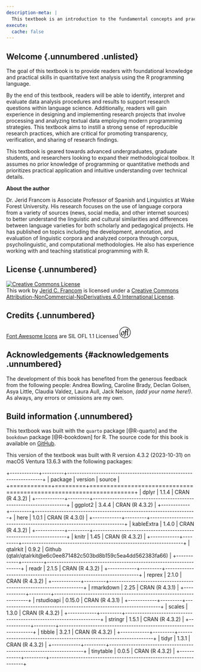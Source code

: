 ```yaml
---
description-meta: |
  This textbook is an introduction to the fundamental concepts and practical programming skills from Data Science that are increasingly employed in a variety of language-centered fields and sub-fields applied to the task of quantitative text analysis. It is geared towards advanced undergraduates, graduate students, and researchers looking to expand their methodological toolbox.
execute:
  cache: false
---
```




<!--

Content:

- [ ] Shoot for 5k words per chapter (12*5k = 60k words)

- [ ] Add these to 'Consider this' or 'Dive deeper' sections.
- [ ] [plausible](https://plausible.io/) is a privacy-conscious alternative to Google Analytics (paid service, or self-hosted)
- [ ] Review chapter prose for use of active and passive voice. A balance should be struck.
- [ ] Reorder to: lessons, chapter, recipe, lab, summary, questions
  - The summary would then address the entireity of materials in the lesson, chapter, recipe, and lab.
- [ ] !: Remove lesson, recipe, lab links, make reference in the Preface
- [ ] check for first use of package and citation, only first use.

Exercises:

- [x] Change the 'Swirl lesson' to 'Tutorials' and remove the language about loading and running `swirl()`. Being that the lessons are online, I may switch from Swirl to `learnr` or `tutorial.helpers` (see <https://ppbds.github.io/tutorial.helpers/index.html>)
- [x] Change lab names to reflect the task in a more inviting hands-on way. For example, "Dataset manipulation: tokenization and joining datasets" could become "Consumer Reviews of Amazon Products for sentiment analysis".
- [x] Change recipe and lab numbering to mimic the chapter numbering. That is instead of Preface (Ch. 0) Recipe #1 and Lab #1 --change to Recipe #0 and Lab #0? Then chapter 1 will have Recipe and Lab #1 and so on.
- [x] Decide on keeping/ dropping the 'technical questions' and then reformatting the questions section (as in Contributing chapter) DROP technical questions

Formatting:
- [x] Change images and figures (plots) to greyscale (no color)
- [x] Change hand-drawn figures to drawio pngs
- [ ] Update images to high-res, greyscale, and add alt text (see @fig-summaries-boxplots-belc)
- [ ] Add indexing to the key terms in the book (can Quarto do HTML indexing?)
- [x] Fix package info listing --for all packages used in the book.
- [ ] Add a section on how to cite the book.
- [ ] Add citations for data/ datasets used in the book.
- [ ] Add a section on how to report errors in the book.
- [ ] Add appropriate creative commons license for the web book.


- [ ] Global: object naming conventions
- [ ] Object types:
    - _tbl or _df for tibbles and data frames?
    - _vec for vectors? or _num, _chr?
    - _mod for models? or _fit?
    - _lst for lists?
    - _mat for matrices?
    - + other conventions? _tdm,
  - [ ] Object content:
    - _spk_ for spoken data?
    - _wrt_ for written data?
    - _tok_ for tokenized data?
    - _lem_ for lemmatized data?
    - _pos_ for part-of-speech tagged data?
    - + other conventions? _trn_ for training data? _tst_ for test data?

-->

## Welcome {.unnumbered .unlisted}

The goal of this textbook is to provide readers with foundational knowledge and practical skills in quantitative text analysis using the R programming language.

By the end of this textbook, readers will be able to identify, interpret and evaluate data analysis procedures and results to support research questions within language science. Additionally, readers will gain experience in designing and implementing research projects that involve processing and analyzing textual data employing modern programming strategies. This textbook aims to instill a strong sense of reproducible research practices, which are critical for promoting transparency, verification, and sharing of research findings.

This textbook is geared towards advanced undergraduates, graduate students, and researchers looking to expand their methodological toolbox. It assumes no prior knowledge of programming or quantitative methods and prioritizes practical application and intuitive understanding over technical details.

**About the author**

Dr. Jerid Francom is Associate Professor of Spanish and Linguistics at Wake Forest University. His research focuses on the use of language corpora from a variety of sources (news, social media, and other internet sources) to better understand the linguistic and cultural similarities and differences between language varieties for both scholarly and pedagogical projects. He has published on topics including the development, annotation, and evaluation of linguistic corpora and analyzed corpora through corpus, psycholinguistic, and computational methodologies. He also has experience working with and teaching statistical programming with R.

## License {.unnumbered}

<a rel="license" href="http://creativecommons.org/licenses/by-nc-nd/4.0/"><img alt="Creative Commons License" style="border-width:0" src="https://i.creativecommons.org/l/by-nc-nd/4.0/88x31.png" /></a><br />This work by [Jerid C. Francom](https://francojc.github.io/) is licensed under a <a rel="license" href="http://creativecommons.org/licenses/by-nc-nd/4.0/">Creative Commons Attribution-NonCommercial-NoDerivatives 4.0 International License</a>.

## Credits {.unnumbered}

<!--SIL Open Font License-->
[Font Awesome Icons](https://fontawesome.com/) are SIL OFL 1.1 Licensed
<a rel="license" href="https://scripts.sil.org/OFL">
<img alt="Open Font License" border="0"
src="assets/images/ofl-bw.png"/></a>
<!--/SIL Open Font License-->

## Acknowledgements {#acknowledgements .unnumbered}

The development of this book has benefited from the generous feedback from the following people: Andrea Bowling, Caroline Brady, Declan Golsen, Asya Little, Claudia Valdez, Laura Aull, Jack Nelson, *(add your name here!)*. As always, any errors or omissions are my own.

## Build information {.unnumbered}

This textbook was built with the `quarto` package [@R-quarto] and the `bookdown` package [@R-bookdown] for R. The source code for this book is available on [GitHub](https://github.com/qtalr/book).





This version of the textbook was built with R version 4.3.2 (2023-10-31) on macOS Ventura 13.6.3 with the following packages:



+------------+---------+-------------------------------------------------------------------+
| package    | version | source                                                            |
+============+=========+===================================================================+
| dplyr      | 1.1.4   | CRAN (R 4.3.2)                                                    |
+------------+---------+-------------------------------------------------------------------+
| ggplot2    | 3.4.4   | CRAN (R 4.3.2)                                                    |
+------------+---------+-------------------------------------------------------------------+
| here       | 1.0.1   | CRAN (R 4.3.0)                                                    |
+------------+---------+-------------------------------------------------------------------+
| kableExtra | 1.4.0   | CRAN (R 4.3.2)                                                    |
+------------+---------+-------------------------------------------------------------------+
| knitr      | 1.45    | CRAN (R 4.3.2)                                                    |
+------------+---------+-------------------------------------------------------------------+
| qtalrkit   | 0.9.2   | Github (qtalr/qtalrkit\@e6c0ee871482c503bd8b159c5ea4dd562383fa66) |
+------------+---------+-------------------------------------------------------------------+
| readr      | 2.1.5   | CRAN (R 4.3.2)                                                    |
+------------+---------+-------------------------------------------------------------------+
| reprex     | 2.1.0   | CRAN (R 4.3.2)                                                    |
+------------+---------+-------------------------------------------------------------------+
| rmarkdown  | 2.25    | CRAN (R 4.3.1)                                                    |
+------------+---------+-------------------------------------------------------------------+
| rstudioapi | 0.15.0  | CRAN (R 4.3.1)                                                    |
+------------+---------+-------------------------------------------------------------------+
| scales     | 1.3.0   | CRAN (R 4.3.2)                                                    |
+------------+---------+-------------------------------------------------------------------+
| stringr    | 1.5.1   | CRAN (R 4.3.2)                                                    |
+------------+---------+-------------------------------------------------------------------+
| tibble     | 3.2.1   | CRAN (R 4.3.2)                                                    |
+------------+---------+-------------------------------------------------------------------+
| tidyr      | 1.3.1   | CRAN (R 4.3.2)                                                    |
+------------+---------+-------------------------------------------------------------------+
| tinytable  | 0.0.5   | CRAN (R 4.3.2)                                                    |
+------------+---------+-------------------------------------------------------------------+


